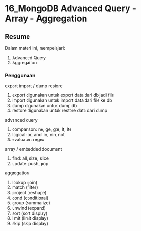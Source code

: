 # 16_MongoDB Advanced Query - Array - Aggregation


## Resume
Dalam materi ini, mempelajari:


1. Advanced Query
2. Aggregation

### Penggunaan 

export import / dump restore

1. export digunakan untuk export data dari db jadi file
2. import digunakan untuk import data dari file ke db
3. dump digunakan untuk dump db
4. restore digunakan untuk restore data dari dump

advanced query

1. comparison: ne, ge, gte, lt, lte
2. logical: or, and, in, nin, not
3. evaluator: regex

array / embedded document
1. find: all, size, slice
2. update: push, pop

aggregation

1. lookup (join)
2. match (filter)
3. project (reshape)
4. cond (conditional)
5. group (summarize)
6. unwind (expand)
7. sort (sort display)
8. limit (limit display)
9. skip (skip display)